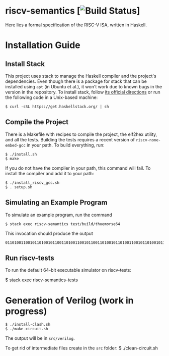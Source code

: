 # riscv-semantics  [![Build Status](https://travis-ci.org/mit-plv/riscv-semantics.svg?branch=master)]

Here lies a formal specification of the RISC-V ISA, written in Haskell.

# Installation Guide

## Install Stack

This project uses stack to manage the Haskell compiler and the project's dependencies.
Even though there is a package for stack that can be installed using `apt` (in Ubuntu et al.), it won't work due to known bugs in the version in the repository.
To install stack, follow [its official directions](https://docs.haskellstack.org/en/stable/README/) or run the following code in a Unix-based machine:

    $ curl -sSL https://get.haskellstack.org/ | sh

## Compile the Project

There is a Makefile with recipes to compile the project, the elf2hex utility, and all the tests.
Building the tests requires a recent version of `riscv-none-embed-gcc` in your path.
To build everything, run:

    $ ./install.sh
    $ make

If you do not have the compiler in your path, this command will fail. To install the compiler and add it to your path:

    $ ./install_riscv_gcc.sh
    $ . setup.sh

## Simulating an Example Program

To simulate an example program, run the command

    $ stack exec riscv-semantics test/build/thuemorse64

This invocation should produce the output

    01101001100101101001011001101001100101100110100101101001100101101001011001101001011010011001011001101001100101101001011001101001

## Run riscv-tests

To run the default 64-bit executable simulator on riscv-tests:

   $ stack exec riscv-semantics-tests

# Generation of Verilog (work in progress)

	$ ./install-clash.sh
	$ ./make-circuit.sh

The output will be in `src/verilog`.

To get rid of intermediate files create in the `src` folder:
	$ ./clean-circuit.sh

